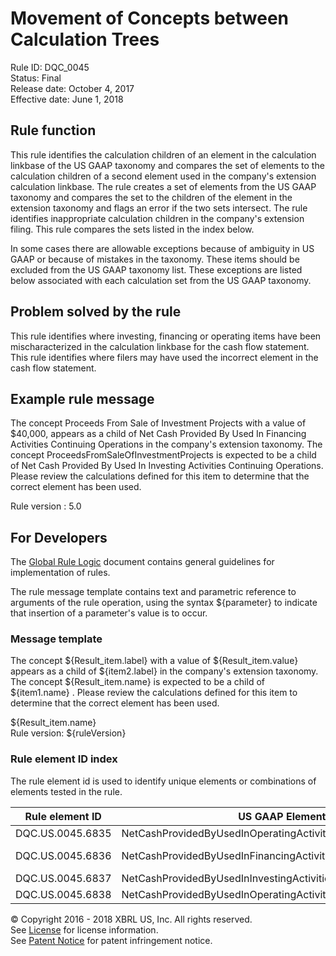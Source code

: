 # Movement of Concepts between Calculation Trees
Rule ID: DQC_0045  
Status:  Final  
Release date: October 4, 2017  
Effective date: June 1, 2018  

## Rule function

This rule identifies the calculation children of an element in the calculation linkbase of the US GAAP taxonomy and compares the set of elements to the calculation children of a second element used in the company's extension calculation linkbase. The rule creates a set of elements from the US GAAP taxonomy and compares the set to the children of the element in the extension taxonomy and flags an error if the two sets intersect. The rule identifies inappropriate calculation children in the company's extension filing. This rule compares the sets listed in the index below.

In some cases there are allowable exceptions because of ambiguity in US GAAP or because of mistakes in the taxonomy. These items should be excluded from the US GAAP taxonomy list. These exceptions are listed below associated with each calculation set from the US GAAP taxonomy.

## Problem solved by the rule

This rule identifies where investing, financing or operating items have been mischaracterized in the calculation linkbase for the cash flow statement. This rule identifies where filers may have used the incorrect element in the cash flow statement.

## Example rule message

The concept Proceeds From Sale of Investment Projects with a value of $40,000, appears as a child of Net Cash Provided By Used In Financing Activities Continuing Operations in the company's extension taxonomy. The concept ProceedsFromSaleOfInvestmentProjects is expected to be a child of Net Cash Provided By Used In Investing Activities Continuing Operations. Please review the calculations defined for this item to determine that the correct element has been used.

Rule version : 5.0

## For Developers

The [Global Rule Logic](https://xbrl.us/dqc_0001) document contains general guidelines for implementation of rules.

The rule message template contains text and parametric reference to arguments of the rule operation, using the syntax ${parameter} to indicate that insertion of a parameter's value is to occur.

### Message template

The concept ${Result_item.label} with a value of ${Result_item.value} appears as a child of ${item2.label} in the company's extension taxonomy. The concept ${Result_item.name} is expected to be a child of ${item1.name} . Please review the calculations defined for this item to determine that the correct element has been used.

${Result_item.name}  
Rule version: ${ruleVersion}

### Rule element ID index

The rule element id is used to identify unique elements or combinations of elements tested in the rule. 

| Rule element ID | US GAAP Element | Exceptions | Company Extension Element |
| --- | --- | --- | --- |
| DQC.US.0045.6835 | NetCashProvidedByUsedInOperatingActivitiesContinuingOperations | InterestPaidCapitalized | NetCashProvidedByUsedInInvestingActivitiesContinuingOperations |
| DQC.US.0045.6836 | NetCashProvidedByUsedInFinancingActivitiesContinuingOperations | ProceedsFromFederalHomeLoanBankAdvances , PaymentsForFederalHomeLoanBankAdvances | NetCashProvidedByUsedInInvestingActivitiesContinuingOperations |
| DQC.US.0045.6837 | NetCashProvidedByUsedInInvestingActivitiesContinuingOperations | NetCashProvidedByUsedInFinancingActivitiesContinuingOperations |
| DQC.US.0045.6838 | NetCashProvidedByUsedInOperatingActivitiesContinuingOperations | NetCashProvidedByUsedInFinancingActivitiesContinuingOperations |

© Copyright 2016 - 2018 XBRL US, Inc. All rights reserved.   
See [License](https://xbrl.us/dqc-license) for license information.  
See [Patent Notice](https://xbrl.us/dqc-patent) for patent infringement notice.
